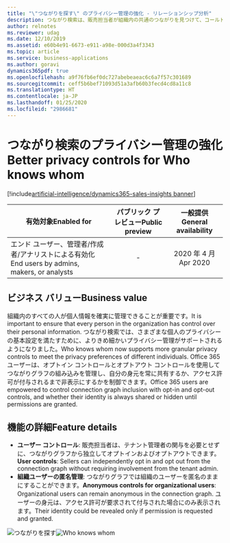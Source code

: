 ```yaml
---
title: "\"つながりを探す\" のプライバシー管理の強化 - リレーションシップ分析"
description: つながり検索は、販売担当者が組織内の共通のつながりを見つけて、コールド リードをウォーム リードに変換し、回答率を高めたり、関心を高めたりするのに役立ちます。 ヨーロッパのプライバシー要件を満たすために、つながり検索に対して追加のプライバシー管理が有効になっています。
author: relnotes
ms.reviewer: udag
ms.date: 12/10/2019
ms.assetid: e60b4e91-6673-e911-a98e-000d3a4f3343
ms.topic: article
ms.service: business-applications
ms.author: goravi
dynamics365pdf: true
ms.openlocfilehash: a9f76fb6ef0dc727abebeaeac6c6a7f57c301689
ms.sourcegitcommit: ceff5b6bef71093d51a3afb60b3fecd4cd8a11c8
ms.translationtype: HT
ms.contentlocale: ja-JP
ms.lasthandoff: 01/25/2020
ms.locfileid: "2986681"
---
```

# <a name="better-privacy-controls-for-who-knows-whom"></a><span data-ttu-id="7fd4f-104">つながり検索のプライバシー管理の強化</span><span class="sxs-lookup"><span data-stu-id="7fd4f-104">Better privacy controls for Who knows whom</span></span>
[!include[artificial-intelligence/dynamics365-sales-insights banner](../includes/artificial-intelligence/dynamics365-sales-insights.md)]

| <span data-ttu-id="7fd4f-105">有効対象</span><span class="sxs-lookup"><span data-stu-id="7fd4f-105">Enabled for</span></span>    |  <span data-ttu-id="7fd4f-106">パブリック プレビュー</span><span class="sxs-lookup"><span data-stu-id="7fd4f-106">Public preview</span></span> | <span data-ttu-id="7fd4f-107">一般提供</span><span class="sxs-lookup"><span data-stu-id="7fd4f-107">General availability</span></span> | 
| ---------- | :----------: |:----------: |
|<span data-ttu-id="7fd4f-108">エンド ユーザー、管理者/作成者/アナリストによる有効化</span><span class="sxs-lookup"><span data-stu-id="7fd4f-108">End users by admins, makers, or analysts</span></span>|-| <span data-ttu-id="7fd4f-109">2020 年 4 月</span><span class="sxs-lookup"><span data-stu-id="7fd4f-109">Apr 2020</span></span>|


## <a name="business-value"></a><span data-ttu-id="7fd4f-110">ビジネス バリュー</span><span class="sxs-lookup"><span data-stu-id="7fd4f-110">Business value</span></span>
<!-- bv start -->
<span data-ttu-id="7fd4f-111">組織内のすべての人が個人情報を確実に管理できることが重要です。</span><span class="sxs-lookup"><span data-stu-id="7fd4f-111">It is important to ensure that every person in the organization has control over their personal information.</span></span> <span data-ttu-id="7fd4f-112">つながり検索では、さまざまな個人のプライバシーの基本設定を満たすために、よりきめ細かいプライバシー管理がサポートされるようになりました。</span><span class="sxs-lookup"><span data-stu-id="7fd4f-112">Who knows whom now supports more granular privacy controls to meet the privacy preferences of different individuals.</span></span> <span data-ttu-id="7fd4f-113">Office 365 ユーザーは、オプトイン コントロールとオプトアウト コントロールを使用してつながりグラフの組み込みを管理し、自分の身元を常に共有するか、アクセス許可が付与されるまで非表示にするかを制御できます。</span><span class="sxs-lookup"><span data-stu-id="7fd4f-113">Office 365 users are empowered to control connection graph inclusion with opt-in and opt-out controls, and whether their identity is always shared or hidden until permissions are granted.</span></span>
<!-- bv end -->



## <a name="feature-details"></a><span data-ttu-id="7fd4f-114">機能の詳細</span><span class="sxs-lookup"><span data-stu-id="7fd4f-114">Feature details</span></span>
<!--feature detail start -->
- <span data-ttu-id="7fd4f-115">**ユーザー コントロール**: 販売担当者は、テナント管理者の関与を必要とせずに、つながりグラフから独立してオプトインおよびオプトアウトできます。</span><span class="sxs-lookup"><span data-stu-id="7fd4f-115">**User controls**: Sellers can independently opt in and opt out from the connection graph without requiring involvement from the tenant admin.</span></span> 
- <span data-ttu-id="7fd4f-116">**組織ユーザーの匿名管理**: つながりグラフでは組織のユーザーを匿名のままにすることができます。</span><span class="sxs-lookup"><span data-stu-id="7fd4f-116">**Anonymous controls for organizational users**: Organizational users can remain anonymous in the connection graph.</span></span> <span data-ttu-id="7fd4f-117">ユーザーの身元は、アクセス許可が要求されて付与された場合にのみ表示されます。</span><span class="sxs-lookup"><span data-stu-id="7fd4f-117">Their identity could be revealed only if permission is requested and granted.</span></span>
<!--feature detail end -->

  <span data-ttu-id="7fd4f-118">![つながりを探す](media/wkw.png "つながりを探す")</span><span class="sxs-lookup"><span data-stu-id="7fd4f-118">![Who knows whom](media/wkw.png "Who knows whom")</span></span>
<!-- Picture 1 -->








